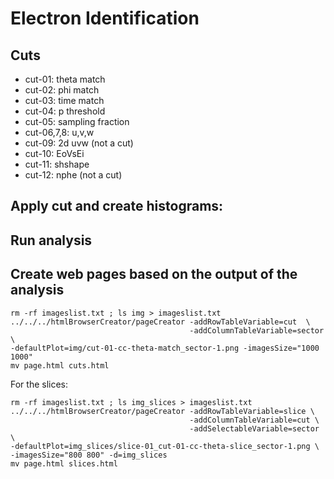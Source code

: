 # Electron Identification

## Cuts

- cut-01: theta match
- cut-02: phi match
- cut-03: time match
- cut-04: p threshold
- cut-05: sampling fraction
- cut-06,7,8: u,v,w
- cut-09: 2d uvw (not a cut)
- cut-10: EoVsEi
- cut-11: shshape
- cut-12: nphe (not a cut)


## Apply cut and create histograms:



## Run analysis



## Create web pages based on the output of the analysis

``` 
rm -rf imageslist.txt ; ls img > imageslist.txt
../../../htmlBrowserCreator/pageCreator -addRowTableVariable=cut  \
                                        -addColumnTableVariable=sector \
-defaultPlot=img/cut-01-cc-theta-match_sector-1.png -imagesSize="1000 1000"
mv page.html cuts.html
```

For the slices:

```
rm -rf imageslist.txt ; ls img_slices > imageslist.txt
../../../htmlBrowserCreator/pageCreator -addRowTableVariable=slice \
                                        -addColumnTableVariable=cut \
                                        -addSelectableVariable=sector \
-defaultPlot=img_slices/slice-01_cut-01-cc-theta-slice_sector-1.png \
-imagesSize="800 800" -d=img_slices
mv page.html slices.html
```
